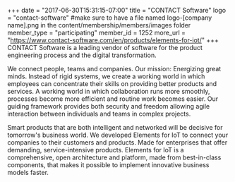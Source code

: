 +++
date = "2017-06-30T15:31:15-07:00"
title = "CONTACT Software"
logo = "contact-software" #make sure to have a file named logo-[company name].png in the content/membership/members/images folder
member_type = "participating"
member_id = 1252
more_url = "https://www.contact-software.com/en/products/elements-for-iot/"
+++
CONTACT Software is a leading vendor of software for the product engineering process and the digital transformation.
 
We connect people, teams and companies. Our mission: Energizing great minds. Instead of rigid systems, we create a working world in which employees can concentrate their skills on providing better products and services. A working world in which collaboration runs more smoothly, processes become more efficient and routine work becomes easier. Our guiding framework provides both security and freedom allowing agile interaction between individuals and teams in complex projects.
 
Smart products that are both intelligent and networked will be decisive for tomorrow's business world. We developed Elements for IoT to connect your companies to their customers and products. Made for enterprises that offer demanding, service-intensive products. Elements for IoT is a comprehensive, open architecture and platform, made from best-in-class components, that makes it possible to implement innovative business models faster.